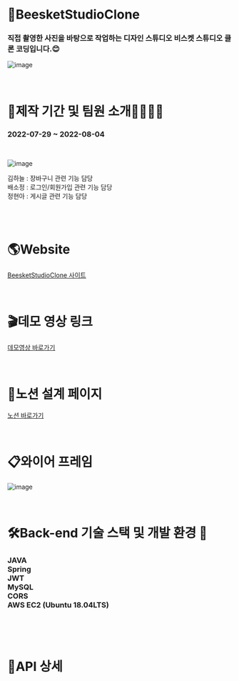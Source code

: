# 🥨BeesketStudioClone

<h3>직접 촬영한 사진을 바탕으로 작업하는 디자인 스튜디오 비스켓 스튜디오 클론 코딩입니다.😊</h3>

![image](https://user-images.githubusercontent.com/107676736/182812014-27d51d4c-f8d8-4e59-94f8-7ad04cc182f6.png)
</br></br></br>


# 📆제작 기간 및 팀원 소개👨‍💻👩‍💻
<h3>2022-07-29 ~ 2022-08-04</h3></br>

![image](https://user-images.githubusercontent.com/107676736/182812447-c80ef6a3-a3a4-42ba-b6cf-b5ce9300811e.png)

김하늘 : 장바구니 관련 기능 담당<br>
배소정 : 로그인/회원가입 관련 기능 담당<br>
정현아 : 게시글 관련 기능 담당<br>
</br></br></br>

# 🌎Website
[BeesketStudioClone 사이트](http://clonecoding-beesketstudio.s3-website.ap-northeast-2.amazonaws.com/)
</br></br></br>

# 🎬데모 영상 링크
[데모영상 바로가기](https://www.youtube.com/watch?v=m1xxRSVzEpw)
</br></br></br>

# 📝노션 설계 페이지
[노션 바로가기](https://www.notion.so/SA-1-271ebc4df43e4d01908ca319d0c85adf)
</br></br></br>

# 📋와이어 프레임
![image](https://user-images.githubusercontent.com/107676736/182814728-f59f7131-778d-43b1-8b61-7e0e227d671e.png)
</br></br></br>

# 🛠Back-end 기술 스택 및 개발 환경 🔨
<h3>JAVA<br>
Spring<br>
JWT<br>
MySQL<br>
CORS<br>
AWS EC2 (Ubuntu 18.04LTS)</h3>
</br></br></br>


# 🔗API 상세
